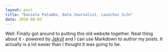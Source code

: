 ```yaml
---
layout: post
title: "Daniele Palumbo, Data Journalist, Launches Site"
date: 2016-06-03
---
```


Well. Finally got around to putting this old website together. Neat thing about it - powered by [Jekyll](http://jekyllrb.com) and I can use Markdown to author my posts. It actually is a lot easier than I thought it was going to be.
